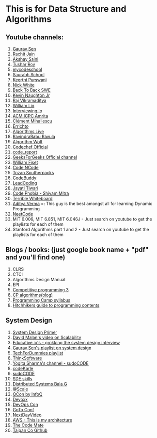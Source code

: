 # This is for Data Structure and Algorithms

## Youtube channels:
1. [Gaurav Sen](https://www.youtube.com/channel/UCRPMAqdtSgd0Ipeef7iFsKw)
2. [Rachit Jain](https://www.youtube.com/channel/UC9fDC_eBh9e_bogw87DbGKQ)
3. [Akshay Saini](https://www.youtube.com/channel/UC3N9i_KvKZYP4F84FPIzgPQ)
4. [Tushar Roy](https://www.youtube.com/channel/UCZLJf_R2sWyUtXSKiKlyvAw)
5. [mycodeschool](https://www.youtube.com/playlist?list=PL2_aWCzGMAwI3W_JlcBbtYTwiQSsOTa6P)
6. [Saurabh School](https://www.youtube.com/user/saurabhschool/videos)
7. [Keerthi Purswani](https://www.youtube.com/channel/UCqPw78XvJUKtGiq3TzAcwJQ)
8. [Nick White](https://www.youtube.com/channel/UC1fLEeYICmo3O9cUsqIi7HA)
9. [Back To Back SWE](https://www.youtube.com/channel/UCmJz2DV1a3yfgrR7GqRtUUA)
10. [Kevin Naughton Jr](https://www.youtube.com/channel/UCKvwPt6BifPP54yzH99ff1g)	
11. [Raj Vikramaditya](https://www.youtube.com/channel/UCJskGeByzRRSvmOyZOz61ig)
12. [William Lin](https://www.youtube.com/channel/UCKuDLsO0Wwef53qdHPjbU2Q)
13. [Interviewing.io](https://www.youtube.com/channel/UCNc-Wa_ZNBAGzFkYbAHw9eg)
14. [ACM ICPC Amrita](https://www.youtube.com/channel/UCyZtjmvybLLIk2KZgLJL6ZA)
15. [Clément Mihailescu](https://www.youtube.com/channel/UCaO6VoaYJv4kS-TQO_M-N_g)
16. [Errichto](https://www.youtube.com/channel/UCBr_Fu6q9iHYQCh13jmpbrg)
17. [Algorithms Live](https://www.youtube.com/channel/UCBLr7ISa_YDy5qeATupf26w)
18. [RavindraBabu Ravula](https://www.youtube.com/channel/UCJjC1hn78yZqTf0vdTC6wAQ)
19. [Algorithm Wolf](https://www.youtube.com/channel/UCwsapfci2p1oDVO4Q2sJOQw)
20. [Codechef Official](https://www.youtube.com/user/codechefofficial)
21. [code_report](https://www.youtube.com/channel/UC1kBxkk2bcG78YBX7LMl9pQ/)
22. [GeeksForGeeks Official channel](https://www.youtube.com/channel/UC0RhatS1pyxInC00YKjjBqQ)
23. [William Fiset](https://www.youtube.com/channel/UCD8yeTczadqdARzQUp29PJw)
24. [Code NCode](https://www.youtube.com/channel/UC0zvY3yIBQTrSutsV-4yscQ/)
25. [Tozan Southerpacks](https://www.youtube.com/channel/UCwsapfci2p1oDVO4Q2sJOQw)
26. [CodeBuddy](https://www.youtube.com/channel/UC8Is5LaVSoiO4DYmgi11kfw)
27. [LeadCoding](https://www.youtube.com/channel/UC81Q2wnuk5KqOFVgAbq4nUw)
28. [Jayati Tiwari](https://www.youtube.com/channel/UCUQjKo3h1fe-uzr_n6Bx7PQ)
29. [Code Phobia - Shivam Mitra](https://www.youtube.com/user/wtfcricketmoments/)
30. [Terrible Whiteboard](https://www.youtube.com/playlist?list=PLko32sysgiEPGS4bXBRyZMo9ztcHmPI1z)
31. [Aditya Verma](https://www.youtube.com/channel/UC5WO7o71wvxMxEtLRkPhiQQ) =: This guy is the best amongst all for learning Dynamic Programming
32. [NeetCode](https://www.youtube.com/channel/UC_mYaQAE6-71rjSN6CeCA-g)
33. MIT 6.006, MIT 6.851, MIT 6.046J - Just search on youtube to get the playlists for each of them
34. Stanford Algorithms part 1 and 2 - Just search on youtube to get the playlists for each of them

## Blogs / books: (just google book name + "pdf" and you'll find one)

1. CLRS
2. CTCI
3. Algorithms Design Manual
4. EPI
5. [Competitive programming 3](https://cpbook.net/)
6. [CP algorithms(blog)](https://cp-algorithms.com/)
7. [Programming Camp syllabus](https://docs.google.com/document/d/1_dc3Ifg7Gg1LxhiqMMmE9UbTsXpdRiYh4pKILYG2eA4/)
8. [Hitchhikers guide to programming contents](https://comscigate.com/Books/contests/icpc.pdf)

## System Design 

1. [System Design Primer](https://github.com/donnemartin/system-design-primer)
2. [David Malan's video on Scalability](https://www.youtube.com/watch?v=-W9F__D3oY4)
3. [Educative.io's - grokking the system design interview](https://www.educative.io/courses/grokking-the-system-design-interview)
4. [Gaurav Sen's playlist on system design](https://www.youtube.com/playlist?list=PLMCXHnjXnTnvo6alSjVkgxV-VH6EPyvoX)
5. [TechForDummies playlist](https://www.youtube.com/channel/UCn1XnDWhsLS5URXTi5wtFTA)
6. [ThinkSoftware](https://www.youtube.com/channel/UCVa66dAkbs60_A0P52Yjj7Q)
7. [Yogita Sharma's channel - sudoCODE](https://www.youtube.com/channel/UCMrRRZxUAXRzjai0SSoFgdw)
8. [codeKarle](https://www.youtube.com/c/codeKarle)
9. [sudoCODE](https://www.youtube.com/channel/UCMrRRZxUAXRzjai0SSoFgdw)
10. [SDE skills](https://www.youtube.com/channel/UCPumyEKs86w-GtWDd2XQYtg)
11. [Distributed Systems Bala G](https://www.youtube.com/user/gopalbala12/videos)
12. [@Scale](https://www.youtube.com/channel/UCd9I8ZkgoR1d7GeSj_wi_LQ)
13. [QCon by InfoQ](https://www.youtube.com/channel/UCkQX1tChV7Z7l1LFF4L9j_g)
14. [Devoxx](https://www.youtube.com/channel/UCCBVCTuk6uJrN3iFV_3vurg)
15. [DevOps Con](https://www.youtube.com/channel/UCttdqyJB5wuJOO2KXea6WMQ)
16. [GoTo Conf](https://www.youtube.com/channel/UCs_tLP3AiwYKwdUHpltJPuA)
17. [NextDayVideo](https://www.youtube.com/c/NextDayVideo/videos)
18. [AWS - This is my architecture](https://www.youtube.com/playlist?list=PLhr1KZpdzukdeX8mQ2qO73bg6UKQHYsHb)
19. [The Code Mate](https://www.youtube.com/channel/UC8ApNuO5mKg42DDVvn8g27A)
20. [Taipan Co Github](https://github.com/puncsky/system-design-and-architecture)
